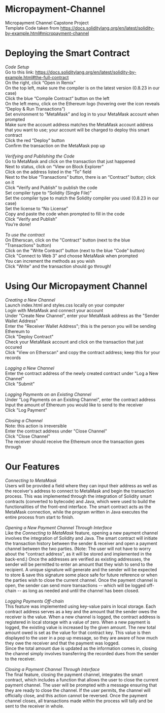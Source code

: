 # Micropayment-Channel
Micropayment Channel Capstone Project <br>
Template Code taken from https://docs.soliditylang.org/en/latest/solidity-by-example.html#micropayment-channel

# Deploying the Smart Contract
*Code Setup* <br>
Go to this link: https://docs.soliditylang.org/en/latest/solidity-by-example.html#the-full-contract <br>
On the right, click “Open in Remix” <br>
On the top left, make sure the compiler is on the latest version (0.8.23 in our case) <br>
Click the blue “Compile Contract” button on the left <br>
On the left menu, click on the Ethereum logo (hovering over the icon reveals “Deploy & Run Transactions”) <br>
Set environment to “MetaMask” and log in to your MetaMask account when prompted <br>
Make sure the account address matches the MetaMask account address that you want to use; your account will be charged to deploy this smart contract <br>
Click the red "Deploy" button <br>
Confirm the transaction on the MetaMask pop up <br>
<br>
*Verifying and Publishing the Code* <br>
Go to MetaMask and click on the transaction that just happened <br>
Next to status, click on “View on Block Explorer” <br>
Click on the address listed in the “To” field <br>
Next to the blue “Transactions” button, there is an “Contract” button; click on it <br>
Click “Verify and Publish” to publish the code <br>
Set compiler type to “Solidity (Single File)” <br>
Set the compiler type to match the Solidity compiler you used (0.8.23 in our case) <br>
Set the license to “No License” <br>
Copy and paste the code when prompted to fill in the code <br>
Click “Verify and Publish” <br>
You’re done! <br>
<br>
*To use the contract* <br>
On Etherscan, click on the "Contract" button (next to the blue "Transactions" button) <br>
Click on the "Write Contract" button (next to the blue "Code" button) <br>
Click "Connect to Web 3" and choose MetaMask when prompted <br>
You can increment the methods as you wish <br>
Click "Write" and the transaction should go through!

# Using Our Micropayment Channel
*Creating a New Channel* <br>
Launch index.html and styles.css locally on your computer <br>
Login with MetaMask and connect your account <br>
Under "Create New Channel", enter your MetaMask address as the "Sender Wallet Address" <br>
Enter the "Receiver Wallet Address"; this is the person you will be sending Ethereum to <br>
Click "Deploy Contract" <br>
Check your MetaMask account and click on the transaction that just occured <br>
Click "View on Etherscan" and copy the contract address; keep this for your records <br>
<br>
*Logging a New Channel*<br>
Enter the contract address of the newly created contract under "Log a New Channel" <br>
Click "Submit"<br>
<br>
*Logging Payments on an Existing Channel* <br>
Under "Log Payments on an Existing Channel", enter the contract address <br>
Input the amount of Ethereum you would like to send to the receiver <br>
Click "Log Payment" <br>
<br>
*Closing a Channel*<br>
Note: this action is irreversible <br>
Enter the contract address under "Close Channel" <br>
Click "Close Channel" <br>
The receiver should receive the Ethereum once the transaction goes through <br>

# Our Features
*Connecting to MetaMask* <br>
Users will be provided a field where they can input their address as well as the receiver's address to connect to MetaMask and begin the transaction process. This was implemented through the integration of Solidity smart contracts (converted to bytecode) and Java, which were used to build the functionalities of the front-end interface. The smart contract acts as the MetaMask connection, while the program written in Java executes the entire process from start to finish. 
<br>
<br>
*Opening a New Payment Channel Through Interface* <br>
Like the *Connecting to MetaMask* feature, opening a new payment channel involves the integration of Solidity and Java. The smart contract will initiate the transaction history between the sender & receiver and open a payment channel between the two parties. (Note: The user will not have to worry about the "contract address", as it will be stored and implemented in the back-end.) Once the addresses are verified as existing addressses, the sender will be permitted to enter an amount that they wish to send to the recipient. A unique signature will generate and the sender will be expected to store & save this signature some place safe for future reference or when the parties wish to close the current channel. Once the payment channel is open, the sender can send more transactions -- which will be logged off-chain -- as long as needed and until the channel has been closed.
<br>
<br>
*Logging Payments Off-chain* <br>
This feature was implemented using key-value pairs in local storage. Each contract address serves as a key and the amount that the sender owes the receiver is the value. When a new channel is logged, the contract address is registered in local storage with a value of zero. When a new payment is logged, the existing value is increased by the given amount. The new total amount owed is set as the value for that contract key. This value is then displayed to the user in a pop up message, so they are aware of how much they owe the receiver and that the payment was logged. <br>
Since the total amount due is updated as the information comes in, closing the channel simply involves transferring the recorded dues from the sender to the receiver.   
<br>
*Closing a Payment Channel Through Interface* <br>
The final feature, closing the payment channel, integrates the smart contract, which includes a function that allows the user to close the current payment channel. The user will be prompted with a message ensuring that they are ready to close the channel. If the user permits, the channel will officially close, and this action cannot be reversed. Once the payment channel closes, all transactions made within the process will tally and be sent to the receiver in whole.
<br>
